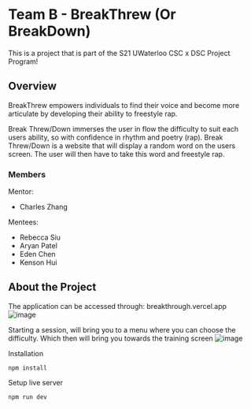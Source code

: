 # Team B - BreakThrew (Or BreakDown)

This is a project that is part of the S21 UWaterloo CSC x DSC Project Program! 

## Overview

BreakThrew empowers individuals to find their voice and become more articulate by developing their ability to freestyle rap. 

Break Threw/Down immerses the user in flow  the difficulty to suit each users ability, so 
with confidence in rhythm and poetry (rap). 
Break Threw/Down is a website that will display a random word on the users screen. The user will then have to take this word and freestyle rap. 

### Members
Mentor:
- Charles Zhang

Mentees:
- Rebecca Siu
- Aryan Patel
- Eden Chen
- Kenson Hui

## About the Project

The application can be accessed through: breakthrough.vercel.app
![image](https://user-images.githubusercontent.com/60726802/126047332-912e0e61-80ef-422b-8669-31272e08f42f.png)

Starting a session, will bring you to a menu where you can choose the difficulty. Which then will bring you towards the training screen
![image](https://user-images.githubusercontent.com/60726802/126047368-d14544d9-d2fa-491c-81ad-bf1f83110b19.png)


Installation
```
npm install
```

Setup live server
```
npm run dev
```
